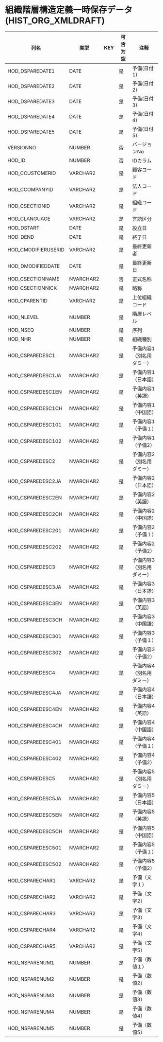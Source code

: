 # 組織階層構造定義一時保存データ(HIST_ORG_XMLDRAFT)
| 列名   | 类型   | KEY  | 可否为空 | 注释   |
| ---- | ---- | ---- | ---- | ---- |
|HOD_DSPAREDATE1|DATE||是|予備(日付1)|
|HOD_DSPAREDATE2|DATE||是|予備(日付2)|
|HOD_DSPAREDATE3|DATE||是|予備(日付3)|
|HOD_DSPAREDATE4|DATE||是|予備(日付4)|
|HOD_DSPAREDATE5|DATE||是|予備(日付5)|
|VERSIONNO|NUMBER||否|バージョンNo|
|HOD_ID|NUMBER||否|IDカラム|
|HOD_CCUSTOMERID|VARCHAR2||是|顧客コード|
|HOD_CCOMPANYID|VARCHAR2||是|法人コード|
|HOD_CSECTIONID|VARCHAR2||是|組織コード|
|HOD_CLANGUAGE|VARCHAR2||是|言語区分|
|HOD_DSTART|DATE||是|設立日|
|HOD_DEND|DATE||是|終了日|
|HOD_CMODIFIERUSERID|VARCHAR2||是|最終更新者|
|HOD_DMODIFIEDDATE|DATE||是|最終更新日|
|HOD_CSECTIONNAME|NVARCHAR2||否|正式名称|
|HOD_CSECTIONNICK|NVARCHAR2||是|略称|
|HOD_CPARENTID|VARCHAR2||是|上位組織コード|
|HOD_NLEVEL|NUMBER||是|階層レベル|
|HOD_NSEQ|NUMBER||是|序列|
|HOD_NHR|NUMBER||是|組織種別|
|HOD_CSPAREDESC1|NVARCHAR2||是|予備内容1（別名用ダミー）|
|HOD_CSPAREDESC1JA|NVARCHAR2||是|予備内容1（日本語）|
|HOD_CSPAREDESC1EN|NVARCHAR2||是|予備内容1（英語）|
|HOD_CSPAREDESC1CH|NVARCHAR2||是|予備内容1（中国語）|
|HOD_CSPAREDESC101|NVARCHAR2||是|予備内容1（予備１）|
|HOD_CSPAREDESC102|NVARCHAR2||是|予備内容1（予備2）|
|HOD_CSPAREDESC2|NVARCHAR2||是|予備内容2（別名用ダミー）|
|HOD_CSPAREDESC2JA|NVARCHAR2||是|予備内容2（日本語）|
|HOD_CSPAREDESC2EN|NVARCHAR2||是|予備内容2（英語）|
|HOD_CSPAREDESC2CH|NVARCHAR2||是|予備内容2（中国語）|
|HOD_CSPAREDESC201|NVARCHAR2||是|予備内容2（予備１）|
|HOD_CSPAREDESC202|NVARCHAR2||是|予備内容2（予備2）|
|HOD_CSPAREDESC3|NVARCHAR2||是|予備内容3（別名用ダミー）|
|HOD_CSPAREDESC3JA|NVARCHAR2||是|予備内容3（日本語）|
|HOD_CSPAREDESC3EN|NVARCHAR2||是|予備内容3（英語）|
|HOD_CSPAREDESC3CH|NVARCHAR2||是|予備内容3（中国語）|
|HOD_CSPAREDESC301|NVARCHAR2||是|予備内容3（予備１）|
|HOD_CSPAREDESC302|NVARCHAR2||是|予備内容3（予備2）|
|HOD_CSPAREDESC4|NVARCHAR2||是|予備内容4（別名用ダミー）|
|HOD_CSPAREDESC4JA|NVARCHAR2||是|予備内容4（日本語）|
|HOD_CSPAREDESC4EN|NVARCHAR2||是|予備内容4（英語）|
|HOD_CSPAREDESC4CH|NVARCHAR2||是|予備内容4（中国語）|
|HOD_CSPAREDESC401|NVARCHAR2||是|予備内容4（予備１）|
|HOD_CSPAREDESC402|NVARCHAR2||是|予備内容4（予備2）|
|HOD_CSPAREDESC5|NVARCHAR2||是|予備内容5（別名用ダミー）|
|HOD_CSPAREDESC5JA|NVARCHAR2||是|予備内容5（日本語）|
|HOD_CSPAREDESC5EN|NVARCHAR2||是|予備内容5（英語）|
|HOD_CSPAREDESC5CH|NVARCHAR2||是|予備内容5（中国語）|
|HOD_CSPAREDESC501|NVARCHAR2||是|予備内容5（予備１）|
|HOD_CSPAREDESC502|NVARCHAR2||是|予備内容5（予備2）|
|HOD_CSPARECHAR1|VARCHAR2||是|予備（文字１）|
|HOD_CSPARECHAR2|VARCHAR2||是|予備（文字2）|
|HOD_CSPARECHAR3|VARCHAR2||是|予備（文字3）|
|HOD_CSPARECHAR4|VARCHAR2||是|予備（文字4）|
|HOD_CSPARECHAR5|VARCHAR2||是|予備（文字5）|
|HOD_NSPARENUM1|NUMBER||是|予備（数値１）|
|HOD_NSPARENUM2|NUMBER||是|予備（数値2）|
|HOD_NSPARENUM3|NUMBER||是|予備（数値3）|
|HOD_NSPARENUM4|NUMBER||是|予備（数値4）|
|HOD_NSPARENUM5|NUMBER||是|予備（数値5）|
